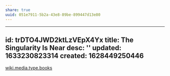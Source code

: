 ```yaml
---
share: true
uuid: 051e7911-5b2a-43e8-89be-899447d13e80
---
```

---
id: trDTO4JWD2ktLzVEpX4Yx
title: The Singularity Is Near
desc: ''
updated: 1633230823314
created: 1628449250446
---

[wiki.media.type.books](/a3a80e28-c537-4091-a06f-3d20f44ec6a2)

